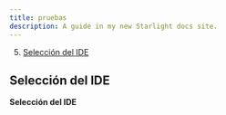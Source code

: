 ```yaml
---
title: pruebas
description: A guide in my new Starlight docs site.
---
```


5. [Selección del IDE](#selección-del-ide)

## Selección del IDE

**Selección del IDE**
